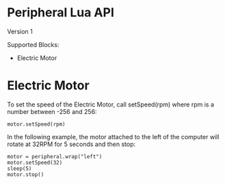 # Peripheral Lua API

Version 1

Supported Blocks:
- Electric Motor

# Electric Motor

To set the speed of the Electric Motor, call setSpeed(rpm) where rpm is a number between -256 and 256:
```
motor.setSpeed(rpm)
```
In the following example, the motor attached to the left of the computer will rotate at 32RPM for 5 seconds and then stop:
```
motor = peripheral.wrap("left")
motor.setSpeed(32)
sleep(5)
motor.stop()
```
